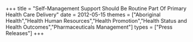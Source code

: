 +++
title = "Self-Management Support Should Be Routine Part Of Primary Health Care Delivery"
date = 2012-05-15
themes = ["Aboriginal Health","Health Human Resources","Health Promotion","Health Status and Health Outcomes","Pharmaceuticals Management"]
types = ["Press Releases"]
+++
